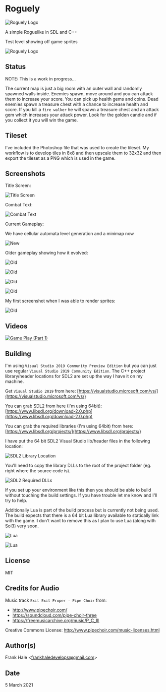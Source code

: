 # Roguely

![Roguely Logo](assets/roguely-logo.png)

A simple Roguelike in SDL and C++

Test level showing off game sprites

![Roguely Logo](screenshots/sprite-sandbox.png)

## Status

NOTE: This is a work in progress...

The current map is just a big room with an outer wall and randomly spawned
walls inside. Enemies spawn, move around and you can attack them to increase
your score. You can pick up health gems and coins. Dead enemies spawn a
treasure chest with a chance to increase health and score. If you kill a `fire walker` he will spawn a treasure chest and an attack gem which increases your attack power. Look for the golden candle and if you collect it you will win the game.

## Tileset

I've included the Photoshop file that was used to create the tileset. My
workflow is to develop tiles in 8x8 and then upscale them to 32x32 and then
export the tileset as a PNG which is used in the game.

## Screenshots

Title Screen:

![Title Screen](screenshots/title-screen.png)

Combat Text:

![Combat Text](screenshots/combat-text.png)

Current Gameplay:

We have cellular automata level generation and a minimap now

![New](screenshots/sixth.png)

Older gameplay showing how it evolved:

![Old](screenshots/fifth.png)

![Old](screenshots/fourth.png)

![Old](screenshots/third.png)

![Old](screenshots/second.png)

My first screenshot when I was able to render sprites:

![Old](screenshots/first.png)

## Videos

[![Game Play (Part 1)](https://img.youtube.com/vi/IOBuFlfgCSE/0.jpg)](https://www.youtube.com/watch?v=IOBuFlfgCSE)

## Building

I'm using `Visual Studio 2019 Community Preview Edition` but you can just use
regular `Visual Studio 2019 Community Edition`. The C++ project library/header
locations for SDL2 are set up the way I have it on my machine.

Get `Visual Studio 2019` from here: [https://visualstudio.microsoft.com/vs/](https://visualstudio.microsoft.com/vs/)

You can grab SDL2 from here (I'm using 64bit): [https://www.libsdl.org/download-2.0.php](https://www.libsdl.org/download-2.0.php)

You can grab the required libraries (I'm using 64bit) from here: [https://www.libsdl.org/projects/](https://www.libsdl.org/projects/)

I have put the 64 bit SDL2 Visual Studio lib/header files in the following
location:

![SDL2 Library Location](screenshots/required-libraries.png)

You'll need to copy the library DLLs to the root of the project folder (eg.
right where the source code is).

![SDL2 Required DLLs](screenshots/required-dlls.png)

If you set up your environment like this then you should be able to build
without touching the build settings. If you have trouble let me know and I'll
try to help.

Additionally Lua is part of the build process but is currently not being used.
The build expects that there is a 64 bit Lua library available to statically
link with the game. I don't want to remove this as I plan to use Lua
(along with Sol3) very soon.

![Lua](screenshots/lua.png)

![Lua](screenshots/lua2.png)

## License

MIT

## Credits for Audio

Music track `Exit Exit Proper - Pipe Choir` from:

- http://www.pipechoir.com/
- https://soundcloud.com/pipe-choir-three
- https://freemusicarchive.org/music/P_C_III

Creative Commons License: http://www.pipechoir.com/music-licenses.html

## Author(s)

Frank Hale &lt;frankhaledevelops@gmail.com&gt;

## Date

5 March 2021